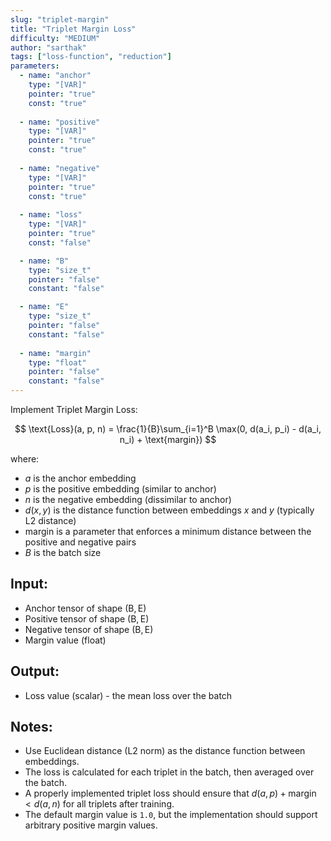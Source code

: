 ```yaml
---
slug: "triplet-margin"
title: "Triplet Margin Loss"
difficulty: "MEDIUM"
author: "sarthak"
tags: ["loss-function", "reduction"]
parameters:
  - name: "anchor"
    type: "[VAR]"
    pointer: "true"
    const: "true"
  
  - name: "positive"
    type: "[VAR]"
    pointer: "true"
    const: "true"
    
  - name: "negative"
    type: "[VAR]"
    pointer: "true"
    const: "true"
    
  - name: "loss"
    type: "[VAR]"
    pointer: "true"
    const: "false"

  - name: "B"
    type: "size_t"
    pointer: "false"
    constant: "false"

  - name: "E"
    type: "size_t"
    pointer: "false"
    constant: "false"
    
  - name: "margin"
    type: "float"
    pointer: "false"
    constant: "false"
---
```


Implement Triplet Margin Loss:

$$
\text{Loss}(a, p, n) = \frac{1}{B}\sum_{i=1}^B \max(0, d(a_i, p_i) - d(a_i, n_i) + \text{margin})
$$

where:
- $a$ is the anchor embedding
- $p$ is the positive embedding (similar to anchor)
- $n$ is the negative embedding (dissimilar to anchor)
- $d(x, y)$ is the distance function between embeddings $x$ and $y$ (typically L2 distance)
- $\text{margin}$ is a parameter that enforces a minimum distance between the positive and negative pairs
- $B$ is the batch size

## Input:
- Anchor tensor of shape $(\text{B}, \text{E})$
- Positive tensor of shape $(\text{B}, \text{E})$
- Negative tensor of shape $(\text{B}, \text{E})$
- Margin value (float)

## Output:
- Loss value (scalar) - the mean loss over the batch

## Notes:
- Use Euclidean distance (L2 norm) as the distance function between embeddings.
- The loss is calculated for each triplet in the batch, then averaged over the batch.
- A properly implemented triplet loss should ensure that $d(a, p) + \text{margin} < d(a, n)$ for all triplets after training.
- The default margin value is `1.0`, but the implementation should support arbitrary positive margin values.
